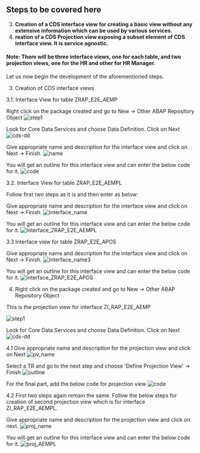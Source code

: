 ## Steps to be covered here
3. **Creation of a CDS interface view for creating a basic view without any extensive information which can be used by various services.**
4. **reation of a CDS Projection view exposing a subset element of CDS interface view. It is service agnostic.**

#### Note: There will be three interface views, one for each table, and two projection views, one for the HR and other for HR Manager.

Let us now begin the development of the aforementioned steps.

3. Creation of CDS interface views

3.1. Interface View for table ZRAP_E2E_AEMP

Right click on the package created and go to New → Other ABAP Repository Object
![step1](https://s3.us-west-2.amazonaws.com/secure.notion-static.com/b0959e5f-2566-4954-8e3e-66837b4eacb9/Untitled.png?X-Amz-Algorithm=AWS4-HMAC-SHA256&X-Amz-Credential=AKIAT73L2G45O3KS52Y5%2F20211026%2Fus-west-2%2Fs3%2Faws4_request&X-Amz-Date=20211026T055052Z&X-Amz-Expires=86400&X-Amz-Signature=7831dc647ddf19a84180e5920af1323d719dd7711110157a77d2a90f9c4a5d95&X-Amz-SignedHeaders=host&response-content-disposition=filename%20%3D%22Untitled.png%22)

Look for Core Data Services and choose Data Definition. Click on Next
![cds-dd](https://s3.us-west-2.amazonaws.com/secure.notion-static.com/515da790-54ac-42b7-934b-3ea8e42c4772/Untitled.png?X-Amz-Algorithm=AWS4-HMAC-SHA256&X-Amz-Credential=AKIAT73L2G45O3KS52Y5%2F20211026%2Fus-west-2%2Fs3%2Faws4_request&X-Amz-Date=20211026T055200Z&X-Amz-Expires=86400&X-Amz-Signature=2c9a890992b88db60529450d54b09a955a93848f1518cb3da4f112dc3c88cf48&X-Amz-SignedHeaders=host&response-content-disposition=filename%20%3D%22Untitled.png%22)

Give appropriate name and description for the interface view and click on Next → Finish.
![name](https://s3.us-west-2.amazonaws.com/secure.notion-static.com/8802f373-d553-414f-891e-302019ffeb3e/Untitled.png?X-Amz-Algorithm=AWS4-HMAC-SHA256&X-Amz-Credential=AKIAT73L2G45O3KS52Y5%2F20211026%2Fus-west-2%2Fs3%2Faws4_request&X-Amz-Date=20211026T055314Z&X-Amz-Expires=86400&X-Amz-Signature=424f19428c95ff62c541a7df9d6cdcc16efb4bfb6332a34c769b05c4e5b48c13&X-Amz-SignedHeaders=host&response-content-disposition=filename%20%3D%22Untitled.png%22)

You will get an outline for this interface view and can enter the below code for it.
![code](https://s3.us-west-2.amazonaws.com/secure.notion-static.com/4d613195-4751-4e47-9d1e-b9a957aa74fe/Untitled.png?X-Amz-Algorithm=AWS4-HMAC-SHA256&X-Amz-Credential=AKIAT73L2G45O3KS52Y5%2F20211026%2Fus-west-2%2Fs3%2Faws4_request&X-Amz-Date=20211026T055419Z&X-Amz-Expires=86400&X-Amz-Signature=7046757818d6e90aad31cf2ffcc1f1492c2481711752caa5f4d16c851b8ca0ae&X-Amz-SignedHeaders=host&response-content-disposition=filename%20%3D%22Untitled.png%22)


3.2. Interface View for table ZRAP_E2E_AEMPL

Follow first two steps as it is and then enter as below:

Give appropriate name and description for the interface view and click on Next → Finish.
![interface_name](https://user-images.githubusercontent.com/82094951/138819894-9802de3b-69f6-448f-b8de-b4aad27021db.png)

You will get an outline for this interface view and can enter the below code for it.
![Interface_ZRAP_E2E_AEMPL](https://user-images.githubusercontent.com/82094951/138818699-de241a52-b618-4e42-aed2-f955855d11cc.png)

3.3 Interface view for table ZRAP_E2E_APOS

Give appropriate name and description for the interface view and click on Next → Finish.
![interface_name3](https://user-images.githubusercontent.com/82094951/138820095-4e44fe7e-66b9-48b3-9820-5398d7309d25.png)


You will get an outline for this interface view and can enter the below code for it.
![interface_ZRAP_E2E_APOS](https://user-images.githubusercontent.com/82094951/138819492-a4aaae52-4f0a-48c3-afc3-fc1ab751e687.png)


4. Right click on the package created and go to New → Other ABAP Repository Object
 
This is the projection view for interface ZI_RAP_E2E_AEMP

![step1](https://s3.us-west-2.amazonaws.com/secure.notion-static.com/b0959e5f-2566-4954-8e3e-66837b4eacb9/Untitled.png?X-Amz-Algorithm=AWS4-HMAC-SHA256&X-Amz-Credential=AKIAT73L2G45O3KS52Y5%2F20211026%2Fus-west-2%2Fs3%2Faws4_request&X-Amz-Date=20211026T055052Z&X-Amz-Expires=86400&X-Amz-Signature=7831dc647ddf19a84180e5920af1323d719dd7711110157a77d2a90f9c4a5d95&X-Amz-SignedHeaders=host&response-content-disposition=filename%20%3D%22Untitled.png%22)

Look for Core Data Services and choose Data Definition. Click on Next
![cds-dd](https://s3.us-west-2.amazonaws.com/secure.notion-static.com/515da790-54ac-42b7-934b-3ea8e42c4772/Untitled.png?X-Amz-Algorithm=AWS4-HMAC-SHA256&X-Amz-Credential=AKIAT73L2G45O3KS52Y5%2F20211026%2Fus-west-2%2Fs3%2Faws4_request&X-Amz-Date=20211026T055200Z&X-Amz-Expires=86400&X-Amz-Signature=2c9a890992b88db60529450d54b09a955a93848f1518cb3da4f112dc3c88cf48&X-Amz-SignedHeaders=host&response-content-disposition=filename%20%3D%22Untitled.png%22)


4.1 Give appropriate name and description for the projection view and click on Next
![pv_name](https://s3.us-west-2.amazonaws.com/secure.notion-static.com/aa05d7a8-5cec-4828-8b84-f4df4a8a04e5/Untitled.png?X-Amz-Algorithm=AWS4-HMAC-SHA256&X-Amz-Credential=AKIAT73L2G45O3KS52Y5%2F20211026%2Fus-west-2%2Fs3%2Faws4_request&X-Amz-Date=20211026T063435Z&X-Amz-Expires=86400&X-Amz-Signature=235db673cfec119bc310050595e54eab9f248a674f2f18d5a392d9b71bf55087&X-Amz-SignedHeaders=host&response-content-disposition=filename%20%3D%22Untitled.png%22)

Select a TR and go to the next step and choose 'Define Projection View' → Finish
![outline](https://s3.us-west-2.amazonaws.com/secure.notion-static.com/3fe3bd78-96cd-4594-adfa-a11650b1056e/Untitled.png?X-Amz-Algorithm=AWS4-HMAC-SHA256&X-Amz-Credential=AKIAT73L2G45O3KS52Y5%2F20211026%2Fus-west-2%2Fs3%2Faws4_request&X-Amz-Date=20211026T063442Z&X-Amz-Expires=86400&X-Amz-Signature=e8bf1e5f103b0b6e78c5833c17357056082dbe09748b8bff48b664ed2fc7f673&X-Amz-SignedHeaders=host&response-content-disposition=filename%20%3D%22Untitled.png%22)

For the final part, add the below code for projection view
![code](https://s3.us-west-2.amazonaws.com/secure.notion-static.com/09492785-42ec-4a1a-8ebd-ec63c60ba38a/Untitled.png?X-Amz-Algorithm=AWS4-HMAC-SHA256&X-Amz-Credential=AKIAT73L2G45O3KS52Y5%2F20211026%2Fus-west-2%2Fs3%2Faws4_request&X-Amz-Date=20211026T063447Z&X-Amz-Expires=86400&X-Amz-Signature=e4091e8b60fc4a1656f959e80489db73043e1fb2fe60b3f45b7971d4c33d78cb&X-Amz-SignedHeaders=host&response-content-disposition=filename%20%3D%22Untitled.png%22)


4.2 First two steps again remain the same. Follow the below steps for creation of second projection view which is for interface ZI_RAP_E2E_AEMPL. 

Give appropriate name and description for the projection view and click on next.
![proj_name](https://user-images.githubusercontent.com/82094951/138823033-7d7229ca-e7ab-47cd-8599-1dfd797417b1.png)


You will get an outline for this interface view and can enter the below code for it.
![proj_AEMPL](https://user-images.githubusercontent.com/82094951/138822551-4111e5b7-fba5-4d2e-ae9f-7ebb75e6c311.png)

